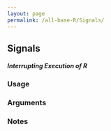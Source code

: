 ```yaml
---
layout: page
permalink: /all-base-R/Signals/
---
```


## __Signals__

#### _Interrupting Execution of R_

### Usage

### Arguments

### Notes
